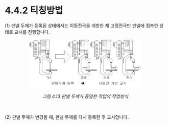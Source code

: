 # 4.4.2 티칭방법

(1)  판넬 두께가 등록된 상태에서는 이동전극을 개방한 채 고정전극만 판넬에 접촉한 상태로 교시를 진행합니다.



<p align="center">
 <img src="../../_assets/image_83.png" width="70%"></img>
 <em><p align="center">그림 4.13 판넬 두께가 동일한 작업의 작업방식</p></em>
</p>

</br>

(2) 판넬 두께가 변경될 때, 판넬 두께를 다시 등록한 후 교시합니다.
